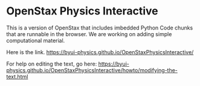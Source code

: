 # OpenStax Physics Interactive
This is a version of OpenStax that includes imbedded Python Code chunks that are runnable in the browser. 
We are working on adding simple computational material.

Here is the link. 
https://byui-physics.github.io/OpenStaxPhysicsInteractive/ 

For help on editing the text, go here:
https://byui-physics.github.io/OpenStaxPhysicsInteractive/howto/modifying-the-text.html 
